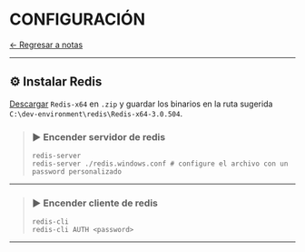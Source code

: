 # CONFIGURACIÓN

[← Regresar a notas](../../README.md) <br>

----

## ⚙️ Instalar Redis

[Descargar](https://github.com/microsoftarchive/redis/releases) `Redis-x64` en `.zip` y guardar los binarios en la ruta sugerida `C:\dev-environment\redis\Redis-x64-3.0.504`.

> ### ▶️ Encender servidor de redis
> ```shell script
> redis-server
> redis-server ./redis.windows.conf # configure el archivo con un password personalizado
> ```
---

> ### ▶️ Encender cliente de redis
> ```shell script
> redis-cli
> redis-cli AUTH <password>
> ```
---